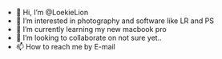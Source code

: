 - 👋 Hi, I’m @LoekieLion
- 👀 I’m interested in photography and software like LR and PS
- 🌱 I’m currently learning my new macbook pro
- 💞️ I’m looking to collaborate on not sure yet..
- 📫 How to reach me by E-mail

<!---
LoekieLion/LoekieLion is a ✨ special ✨ repository because its `README.md` (this file) appears on your GitHub profile.
You can click the Preview link to take a look at your changes.
--->
